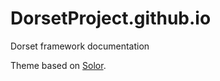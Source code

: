 # DorsetProject.github.io
Dorset framework documentation

Theme based on [Solor](https://github.com/chibicode/solo).
